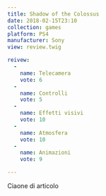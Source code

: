 ```yaml
---
title: Shadow of the Colossus
date: 2018-02-15T23:10
collection: games
platform: PS4
manufacturer: Sony
view: review.twig

reivew:
  -
    name: Telecamera
    vote: 6
  -
    name: Controlli
    vote: 5
  -
    name: Effetti visivi
    vote: 10
  -
    name: Atmosfera
    vote: 10
  -
    name: Animazioni
    vote: 9

---
```


Ciaone di articolo
